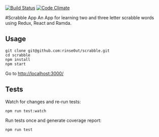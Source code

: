[![Build Status](https://travis-ci.org/rinse0ut/scrabble.svg?branch=master)](https://travis-ci.org/rinse0ut/scrabble)
[![Code Climate](https://codeclimate.com/github/rinse0ut/scrabble/badges/gpa.svg)](https://codeclimate.com/github/rinse0ut/scrabble)

#Scrabble App
An App for learning two and three letter scrabble words using Redux, React and Ramda.

## Usage

```
git clone git@github.com:rinse0ut/scrabble.git
cd scrabble
npm install
npm start
```

Go to [http://localhost:3000/](http://localhost:3000/)

## Tests
Watch for changes and re-run tests:

```
npm run test:watch
```

Run tests once and generate coverage report:

```
npm run test
